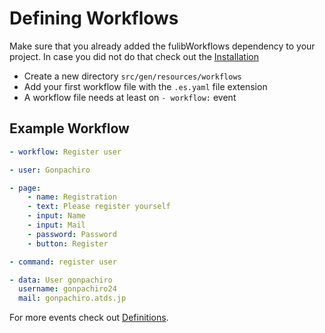 # Defining Workflows
Make sure that you already added the fulibWorkflows dependency to your project.
In case you did not do that check out the [Installation](../../README.md#Installation)

- Create a new directory `src/gen/resources/workflows`
- Add your first workflow file with the `.es.yaml` file extension
- A workflow file needs at least on `- workflow:` event

## Example Workflow
```yaml
- workflow: Register user

- user: Gonpachiro

- page:
    - name: Registration
    - text: Please register yourself
    - input: Name
    - input: Mail
    - password: Password
    - button: Register

- command: register user

- data: User gonpachiro
  username: gonpachiro24
  mail: gonpachiro.atds.jp

```

For more events check out [Definitions](../definitions/README.md).
